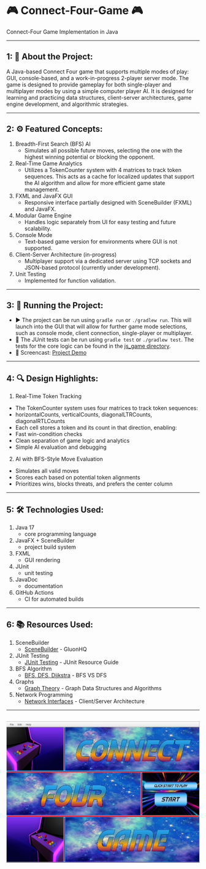 # 🎮 Connect-Four-Game 🎮
Connect-Four Game Implementation in Java

---

## 1: 📌 About the Project:
A Java-based Connect Four game that supports multiple modes of play: GUI, console-based, and a work-in-progress 2-player server mode. The game is designed to provide gameplay for both single-player and multiplayer modes by using a simple computer player AI. It is designed for learning and practicing data structures, client-server architectures, game engine development, and algorithmic strategies.

---

## 2: ⚙️ Featured Concepts:
1. Breadth-First Search (BFS) AI
   - Simulates all possible future moves, selecting the one with the highest winning potential or blocking the opponent.
2. Real-Time Game Analytics
   - Utilizes a TokenCounter system with 4 matrices to track token sequences. This acts as a cache for localized updates that support the AI algorithm and allow for more efficient game state management.
4. FXML and JavaFX GUI
   - Responsive interface partially designed with SceneBuilder (FXML) and JavaFX.
5. Modular Game Engine
   - Handles logic separately from UI for easy testing and future scalability.
6. Console Mode
   - Text-based game version for environments where GUI is not supported.
7. Client-Server Architecture (in-progress)
   - Multiplayer support via a dedicated server using TCP sockets and JSON-based protocol (currently under development).
8. Unit Testing
   - Implemented for function validation.
      
---

## 3: 🚀 Running the Project:
- ▶️ The project can be run using `gradle run`  or `./gradlew run`. This will launch into the GUI that will allow for further game mode selections, such as console mode, client connection, single-player or multiplayer.
- 🧪 The JUnit tests can be run using `gradle test` or `./gradlew test`. The tests for the core logic can be found in the [js_game directory](https://github.com/Jordan-Swartz/Space-C4-Arcade-Game/tree/master/src/test/java/js_game).
- 🎥 Screencast: [Project Demo](https://youtu.be/jJKHuc3hb-g)
---

## 4: 🔍 Design Highlights:

1. Real-Time Token Tracking
- The TokenCounter system uses four matrices to track token sequences:
- horizontalCounts, verticalCounts, diagonalLTRCounts, diagonalRTLCounts
- Each cell stores a token and its count in that direction, enabling:
- Fast win-condition checks
- Clean separation of game logic and analytics
- Simple AI evaluation and debugging

2. AI with BFS-Style Move Evaluation
- Simulates all valid moves
- Scores each based on potential token alignments
- Prioritizes wins, blocks threats, and prefers the center column

---

## 5: 🛠 Technologies Used:
1. Java 17
   - core programming language
2. JavaFX + SceneBuilder
   - project build system
3. FXML
   - GUI rendering
4. JUnit
   - unit testing
5. JavaDoc
   - documentation
7. GitHub Actions
   - CI for automated builds
  
---

## 6: 📚 Resources Used:
1. SceneBuilder
   - [SceneBuilder](https://gluonhq.com/products/scene-builder/) - GluonHQ
2. JUnit Testing
   - [JUnit Testing](https://www.baeldung.com/courses/learn-junit-course) - JUnit Resource Guide
3. BFS Algorithm
   - [BFS, DFS, Dijkstra](https://www.baeldung.com/cs/dfs-vs-bfs-vs-dijkstra) - BFS VS DFS
4. Graphs
   - [Graph Theory](https://www.baeldung.com/cs/graphs-series) - Graph Data Structures and Algorithms
5. Network Programming
   - [Network Interfaces](https://www.baeldung.com/java-network-interfaces) - Client/Server Architecture
     
---
![C4.png](https://github.com/Jordan-Swartz/Space-C4-Arcade-Game/blob/dev/src/main/resources/images/C4-title.png)
---

